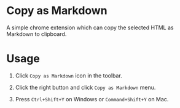 # Copy as Markdown

A simple chrome extension which can copy the selected HTML as Markdown to clipboard.

# Usage

1. Click `Copy as Markdown` icon in the toolbar.

2. Click the right button and click `Copy as Markdown` menu.

3. Press `Ctrl+Shift+Y` on Windows or `Command+Shift+Y` on Mac.
